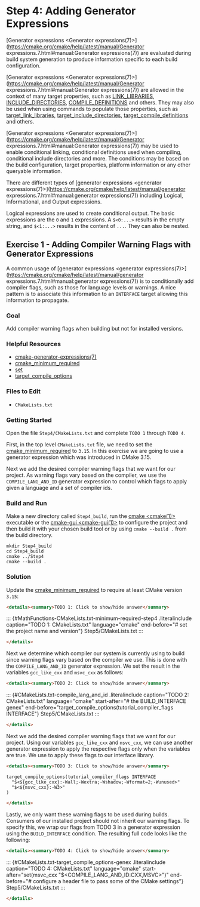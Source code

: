 # Step 4: Adding Generator Expressions

[Generator expressions <Generator expressions(7)>](https://cmake.org/cmake/help/latest/manual/Generator expressions.7.html#manual:Generator expressions(7)) are evaluated during build system generation to produce
information specific to each build configuration.

[Generator expressions <Generator expressions(7)>](https://cmake.org/cmake/help/latest/manual/Generator expressions.7.html#manual:Generator expressions(7)) are allowed in the context of many target properties,
such as [LINK_LIBRARIES](https://cmake.org/cmake/help/latest/prop_tgt/LINK_LIBRARIES.html#prop_tgt:LINK_LIBRARIES),
[INCLUDE_DIRECTORIES](https://cmake.org/cmake/help/latest/prop_tgt/INCLUDE_DIRECTORIES.html#prop_tgt:INCLUDE_DIRECTORIES),
[COMPILE_DEFINITIONS](https://cmake.org/cmake/help/latest/prop_tgt/COMPILE_DEFINITIONS.html#prop_tgt:COMPILE_DEFINITIONS) and others.
They may also be used when using commands to populate those properties,
such as [target_link_libraries](https://cmake.org/cmake/help/latest/command/target_link_libraries.html#command:target_link_libraries),
[target_include_directories](https://cmake.org/cmake/help/latest/command/target_include_directories.html#command:target_include_directories),
[target_compile_definitions](https://cmake.org/cmake/help/latest/command/target_compile_definitions.html#command:target_compile_definitions) and
others.

[Generator expressions <Generator expressions(7)>](https://cmake.org/cmake/help/latest/manual/Generator expressions.7.html#manual:Generator expressions(7)) may be used to enable conditional linking, conditional
definitions used when compiling, conditional include directories and
more. The conditions may be based on the build configuration, target
properties, platform information or any other queryable information.

There are different types of
[generator expressions <generator expressions(7)>](https://cmake.org/cmake/help/latest/manual/generator expressions.7.html#manual:generator expressions(7)) including Logical, Informational, and Output expressions.

Logical expressions are used to create conditional output. The basic
expressions are the `0` and `1` expressions. A `$<0:...>` results in the
empty string, and `$<1:...>` results in the content of `...`. They can
also be nested.

## Exercise 1 - Adding Compiler Warning Flags with Generator Expressions

A common usage of
[generator expressions <generator expressions(7)>](https://cmake.org/cmake/help/latest/manual/generator expressions.7.html#manual:generator expressions(7)) is to conditionally add compiler flags, such as those for
language levels or warnings. A nice pattern is to associate this
information to an `INTERFACE` target allowing this information to
propagate.

### Goal

Add compiler warning flags when building but not for installed versions.

### Helpful Resources

-   [cmake-generator-expressions(7)](https://cmake.org/cmake/help/latest/manual/cmake-generator-expressions.7.html#manual:cmake-generator-expressions(7))
-   [cmake_minimum_required](https://cmake.org/cmake/help/latest/command/cmake_minimum_required.html#command:cmake_minimum_required)
-   [set](https://cmake.org/cmake/help/latest/command/set.html#command:set)
-   [target_compile_options](https://cmake.org/cmake/help/latest/command/target_compile_options.html#command:target_compile_options)

### Files to Edit

-   `CMakeLists.txt`

### Getting Started

Open the file `Step4/CMakeLists.txt` and complete `TODO 1` through
`TODO 4`.

First, in the top level `CMakeLists.txt` file, we need to set the
[cmake_minimum_required](https://cmake.org/cmake/help/latest/command/cmake_minimum_required.html#command:cmake_minimum_required) to `3.15`. In
this exercise we are going to use a generator expression which was
introduced in CMake 3.15.

Next we add the desired compiler warning flags that we want for our
project. As warning flags vary based on the compiler, we use the
`COMPILE_LANG_AND_ID` generator expression to control which flags to
apply given a language and a set of compiler ids.

### Build and Run

Make a new directory called `Step4_build`, run the
[cmake <cmake(1)>](https://cmake.org/cmake/help/latest/manual/cmake.1.html#manual:cmake(1)) executable or the
[cmake-gui <cmake-gui(1)>](https://cmake.org/cmake/help/latest/manual/cmake-gui.1.html#manual:cmake-gui(1)) to configure
the project and then build it with your chosen build tool or by using
`cmake --build .` from the build directory.

``` console
mkdir Step4_build
cd Step4_build
cmake ../Step4
cmake --build .
```

### Solution

Update the [cmake_minimum_required](https://cmake.org/cmake/help/latest/command/cmake_minimum_required.html#command:cmake_minimum_required) to
require at least CMake version `3.15`:

```html
<details><summary>TODO 1: Click to show/hide answer</summary>
```
::: {#MathFunctions-CMakeLists.txt-minimum-required-step4 .literalinclude caption="TODO 1: CMakeLists.txt" language="cmake" end-before="# set the project name and version"}
Step5/CMakeLists.txt
:::

```html
</details>
```
Next we determine which compiler our system is currently using to build
since warning flags vary based on the compiler we use. This is done with
the `COMPILE_LANG_AND_ID` generator expression. We set the result in the
variables `gcc_like_cxx` and `msvc_cxx` as follows:

```html
<details><summary>TODO 2: Click to show/hide answer</summary>
```
::: {#CMakeLists.txt-compile_lang_and_id .literalinclude caption="TODO 2: CMakeLists.txt" language="cmake" start-after="# the BUILD_INTERFACE genex" end-before="target_compile_options(tutorial_compiler_flags INTERFACE"}
Step5/CMakeLists.txt
:::

```html
</details>
```
Next we add the desired compiler warning flags that we want for our
project. Using our variables `gcc_like_cxx` and `msvc_cxx`, we can use
another generator expression to apply the respective flags only when the
variables are true. We use  to apply these flags to our interface library.

```html
<details><summary>TODO 3: Click to show/hide answer</summary>
```
``` {#CMakeLists.txt-compile_flags .cmake caption="TODO 3: CMakeLists.txt"}
target_compile_options(tutorial_compiler_flags INTERFACE
  "$<${gcc_like_cxx}:-Wall;-Wextra;-Wshadow;-Wformat=2;-Wunused>"
  "$<${msvc_cxx}:-W3>"
)
```

```html
</details>
```
Lastly, we only want these warning flags to be used during builds.
Consumers of our installed project should not inherit our warning flags.
To specify this, we wrap our flags from TODO 3 in a generator expression
using the `BUILD_INTERFACE` condition. The resulting full code looks
like the following:

```html
<details><summary>TODO 4: Click to show/hide answer</summary>
```
::: {#CMakeLists.txt-target_compile_options-genex .literalinclude caption="TODO 4: CMakeLists.txt" language="cmake" start-after="set(msvc_cxx \"$<COMPILE_LANG_AND_ID:CXX,MSVC>\")" end-before="# configure a header file to pass some of the CMake settings"}
Step5/CMakeLists.txt
:::

```html
</details>
```
